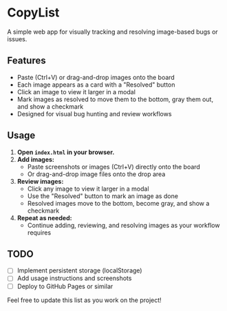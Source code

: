 # CopyList

A simple web app for visually tracking and resolving image-based bugs or issues.

## Features

- Paste (Ctrl+V) or drag-and-drop images onto the board
- Each image appears as a card with a "Resolved" button
- Click an image to view it larger in a modal
- Mark images as resolved to move them to the bottom, gray them out, and show a checkmark
- Designed for visual bug hunting and review workflows

## Usage

1. **Open `index.html` in your browser.**
2. **Add images:**
   - Paste screenshots or images (Ctrl+V) directly onto the board
   - Or drag-and-drop image files onto the drop area
3. **Review images:**
   - Click any image to view it larger in a modal
   - Use the "Resolved" button to mark an image as done
   - Resolved images move to the bottom, become gray, and show a checkmark
4. **Repeat as needed:**
   - Continue adding, reviewing, and resolving images as your workflow requires

## TODO

- [ ] Implement persistent storage (localStorage)
- [ ] Add usage instructions and screenshots
- [ ] Deploy to GitHub Pages or similar

Feel free to update this list as you work on the project!
